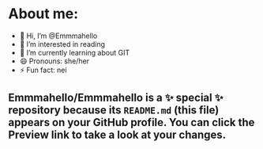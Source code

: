 # About me: 
- 👋 Hi, I’m @Emmmahello
- 👀 I’m interested in reading
- 🌱 I’m currently learning about GIT
- 😄 Pronouns: she/her
- ⚡ Fun fact: nei


Emmmahello/Emmmahello is a ✨ special ✨ repository because its `README.md` (this file) appears on your GitHub profile.
You can click the Preview link to take a look at your changes.
-
